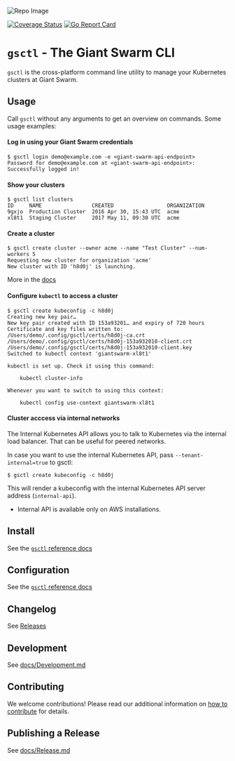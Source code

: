 ![Repo Image](https://repository-images.githubusercontent.com/74132145/691bf000-70de-11e9-89d3-2f4693461d00)

[![Coverage Status](https://coveralls.io/repos/github/giantswarm/gsctl/badge.svg?branch=master)](https://coveralls.io/github/giantswarm/gsctl?branch=master)
[![Go Report Card](https://goreportcard.com/badge/github.com/giantswarm/gsctl)](https://goreportcard.com/report/github.com/giantswarm/gsctl)

# `gsctl` - The Giant Swarm CLI

`gsctl` is the cross-platform command line utility to manage your Kubernetes clusters at Giant Swarm.

## Usage

Call `gsctl` without any arguments to get an overview on commands. Some usage examples:

#### Log in using your Giant Swarm credentials

```nohighlight
$ gsctl login demo@example.com -e <giant-swarm-api-endpoint>
Password for demo@example.com at <giant-swarm-api-endpoint>:
Successfully logged in!
```

#### Show your clusters

```nohighlight
$ gsctl list clusters
ID     NAME                CREATED                 ORGANIZATION
9gxjo  Production Cluster  2016 Apr 30, 15:43 UTC  acme
xl8t1  Staging Cluster     2017 May 11, 09:30 UTC  acme
```

#### Create a cluster

```nohighlight
$ gsctl create cluster --owner acme --name "Test Cluster" --num-workers 5
Requesting new cluster for organization 'acme'
New cluster with ID 'h8d0j' is launching.
```

More in the [docs](https://docs.giantswarm.io/reference/gsctl/create-cluster/)

#### Configure `kubectl` to access a cluster

```nohighlight
$ gsctl create kubeconfig -c h8d0j
Creating new key pair…
New key pair created with ID 153a93201… and expiry of 720 hours
Certificate and key files written to:
/Users/demo/.config/gsctl/certs/h8d0j-ca.crt
/Users/demo/.config/gsctl/certs/h8d0j-153a932010-client.crt
/Users/demo/.config/gsctl/certs/h8d0j-153a932010-client.key
Switched to kubectl context 'giantswarm-xl8t1'

kubectl is set up. Check it using this command:

    kubectl cluster-info

Whenever you want to switch to using this context:

    kubectl config use-context giantswarm-xl8t1
```

#### Cluster acccess via internal networks

The Internal Kubernetes API allows you to talk to Kubernetes via the internal load balancer. That can be useful for peered networks.

In case you want to use the internal Kubernetes API, pass `--tenant-internal=true` to gsctl:
```nohighlight
$ gsctl create kubeconfig -c h8d0j
```

This will render a kubeconfig with the internal Kubernetes API server address (`internal-api`).

* Internal API is available only on AWS installations.

## Install

See the [`gsctl` reference docs](https://docs.giantswarm.io/reference/gsctl/#install)

## Configuration

See the [`gsctl` reference docs](https://docs.giantswarm.io/reference/gsctl/#configuration)

## Changelog

See [Releases](https://github.com/giantswarm/gsctl/releases)

## Development

See [docs/Development.md](https://github.com/giantswarm/gsctl/blob/master/docs/Development.md)

## Contributing

We welcome contributions! Please read our additional information on [how to contribute](https://github.com/giantswarm/gsctl/blob/master/CONTRIBUTING.md) for details.

## Publishing a Release

See [docs/Release.md](https://github.com/giantswarm/gsctl/blob/master/docs/Release.md)

